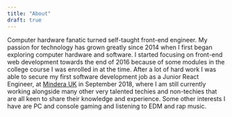 ```yaml
---
title: "About"
draft: true
---
```


Computer hardware fanatic turned self-taught front-end engineer. My passion for technology has grown greatly since 2014 when I first began exploring computer hardware and software. I started focusing on front-end web development towards the end of 2016 because of some modules in the college course I was enrolled in at the time. After a lot of hard work I was able to secure my first software development job as a Junior React Engineer, at [Mindera UK](https://mindera.com/) in September 2018, where I am still currently working alongside many other very talented techies and non-techies that are all keen to share their knowledge and experience. Some other interests I have are PC and console gaming and listening to EDM and rap music.
